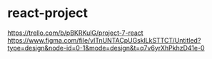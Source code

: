 # react-project


https://trello.com/b/pBKRKulG/project-7-react
https://www.figma.com/file/vlTnUNTACpUGsklLkSTTCT/Untitled?type=design&node-id=0-1&mode=design&t=q7v6yrXhPkhzD41e-0
